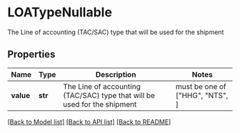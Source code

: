 # LOATypeNullable

The Line of accounting (TAC/SAC) type that will be used for the shipment

## Properties
Name | Type | Description | Notes
------------ | ------------- | ------------- | -------------
**value** | **str** | The Line of accounting (TAC/SAC) type that will be used for the shipment |  must be one of ["HHG", "NTS", ]

[[Back to Model list]](../README.md#documentation-for-models) [[Back to API list]](../README.md#documentation-for-api-endpoints) [[Back to README]](../README.md)


